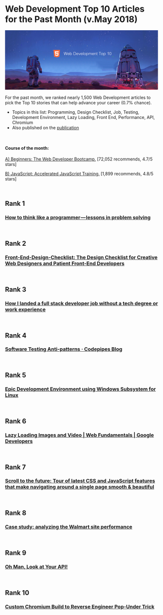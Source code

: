 # Web Development Top 10 Articles for the Past Month (v.May 2018)

<img src="may-webdev-top10.jpg" width="800" alt="Mybridge"></a>

For the past month, we ranked nearly 1,500 Web Development articles to pick the Top 10 stories that can help advance your career (0.7% chance).
 
* Topics in this list:  Programming, Design Checklist, Job, Testing, Development Environment, Lazy Loading, Front End, Performance, API, Chromium
* Also published on the [publication](https://goo.gl/46899T)

<br>

#### Course of the month:

[A) Beginners: The Web Developer Bootcamp.](http://bit.ly/2EewLTH) [72,052 recommends, 4.7/5 stars]

[B) JavaScript: Accelerated JavaScript Training.](http://bit.ly/2HWR6Cl) [1,899 recommends, 4.8/5 stars]

<br>

## Rank 1
### [How to think like a programmer — lessons in problem solving](https://medium.freecodecamp.org/how-to-think-like-a-programmer-lessons-in-problem-solving-d1d8bf1de7d2?utm_source=mybridge&utm_medium=blog&utm_campaign=read_more)


<br>

## Rank 2
### [Front-End-Design-Checklist: The Design Checklist for Creative Web Designers and Patient Front-End Developers](https://github.com/thedaviddias/Front-End-Design-Checklist?utm_source=mybridge&utm_medium=blog&utm_campaign=read_more)


<br>

## Rank 3
### [How I landed a full stack developer job without a tech degree or work experience](https://medium.freecodecamp.org/how-i-landed-a-full-stack-developer-job-without-a-tech-degree-or-work-experience-6add97be2051?utm_source=mybridge&utm_medium=blog&utm_campaign=read_more)


<br>

## Rank 4
### [Software Testing Anti-patterns · Codepipes Blog](http://blog.codepipes.com/testing/software-testing-antipatterns.html?utm_source=mybridge&utm_medium=blog&utm_campaign=read_more)


<br>

## Rank 5
### [Epic Development Environment using Windows Subsystem for Linux](https://dev.to/johnwoodruff91/epic-development-environment-using-windows-subsystem-forlinux-5f0n?utm_source=mybridge&utm_medium=blog&utm_campaign=read_more)


<br>

## Rank 6
### [Lazy Loading Images and Video | Web Fundamentals | Google Developers](https://developers.google.com/web/fundamentals/performance/lazy-loading-guidance/images-and-video?utm_source=mybridge&utm_medium=blog&utm_campaign=read_more)


<br>

## Rank 7
### [Scroll to the future: Tour of latest CSS and JavaScript features that make navigating around a single page smooth & beautiful ](https://evilmartians.com/chronicles/scroll-to-the-future-modern-javascript-css-scrolling-implementations?utm_source=mybridge&utm_medium=blog&utm_campaign=read_more)


<br>

## Rank 8
### [Case study: analyzing the Walmart site performance](http://iamakulov.com/notes/walmart?utm_source=mybridge&utm_medium=blog&utm_campaign=read_more)


<br>

## Rank 9
### [Oh Man, Look at Your API!](https://medium.com/pixelpoint/oh-man-look-at-your-api-22f330ab80d5?utm_source=mybridge&utm_medium=blog&utm_campaign=read_more)


<br>

## Rank 10
### [Custom Chromium Build to Reverse Engineer Pop-Under Trick](https://www.youtube.com/watch?v=y6Uzinz3DRU?utm_source=mybridge&utm_medium=blog&utm_campaign=read_more)
